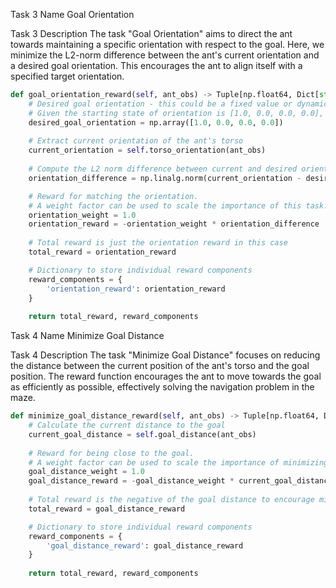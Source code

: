 Task 3 Name
Goal Orientation

Task 3 Description
The task "Goal Orientation" aims to direct the ant towards maintaining a specific orientation with respect to the goal. Here, we minimize the L2-norm difference between the ant's current orientation and a desired goal orientation. This encourages the ant to align itself with a specified target orientation.

```python
def goal_orientation_reward(self, ant_obs) -> Tuple[np.float64, Dict[str, np.float64]]:
    # Desired goal orientation - this could be a fixed value or dynamic based on some strategy.
    # Given the starting state of orientation is [1.0, 0.0, 0.0, 0.0], a desired orientation to reach the goal might be similar.
    desired_goal_orientation = np.array([1.0, 0.0, 0.0, 0.0])
    
    # Extract current orientation of the ant's torso
    current_orientation = self.torso_orientation(ant_obs)
    
    # Compute the L2 norm difference between current and desired orientation
    orientation_difference = np.linalg.norm(current_orientation - desired_goal_orientation)

    # Reward for matching the orientation.
    # A weight factor can be used to scale the importance of this task.
    orientation_weight = 1.0
    orientation_reward = -orientation_weight * orientation_difference
    
    # Total reward is just the orientation reward in this case
    total_reward = orientation_reward

    # Dictionary to store individual reward components
    reward_components = {
        'orientation_reward': orientation_reward
    }
    
    return total_reward, reward_components
```

Task 4 Name
Minimize Goal Distance

Task 4 Description
The task "Minimize Goal Distance" focuses on reducing the distance between the current position of the ant's torso and the goal position. The reward function encourages the ant to move towards the goal as efficiently as possible, effectively solving the navigation problem in the maze.

```python
def minimize_goal_distance_reward(self, ant_obs) -> Tuple[np.float64, Dict[str, np.float64]]:
    # Calculate the current distance to the goal
    current_goal_distance = self.goal_distance(ant_obs)
    
    # Reward for being close to the goal.
    # A weight factor can be used to scale the importance of minimizing the distance.
    goal_distance_weight = 1.0
    goal_distance_reward = -goal_distance_weight * current_goal_distance
    
    # Total reward is the negative of the goal distance to encourage minimization
    total_reward = goal_distance_reward

    # Dictionary to store individual reward components
    reward_components = {
        'goal_distance_reward': goal_distance_reward
    }
    
    return total_reward, reward_components
```